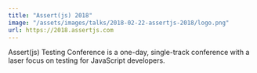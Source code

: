 ```yaml
---
title: "Assert(js) 2018"
image: "/assets/images/talks/2018-02-22-assertjs-2018/logo.png"
url: https://2018.assertjs.com
---
```


Assert(js) Testing Conference is a one-day, single-track conference with a laser focus on testing for JavaScript developers.
